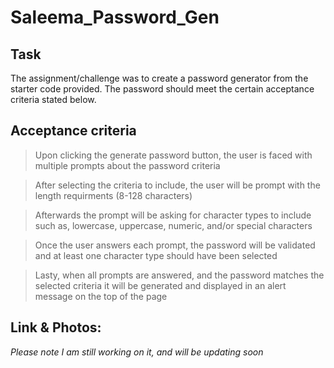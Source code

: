 # Saleema_Password_Gen

## Task
The assignment/challenge was to create a password generator from the starter code provided. The password should meet the certain acceptance criteria stated below.

## Acceptance criteria
> Upon clicking the generate password button, the user is faced with multiple prompts about the password criteria

> After selecting the criteria to include, the user will be prompt with the length requirments (8-128 characters)

> Afterwards the prompt will be asking for character types to include such as, lowercase, uppercase, numeric, and/or special characters

> Once the user answers each prompt, the password will be validated and at least one character type should have been selected

> Lasty, when all prompts are answered, and the password matches the selected criteria it will be generated and displayed in an alert message on the top of the page

## Link & Photos:


*Please note I am still working on it, and will be updating soon*
